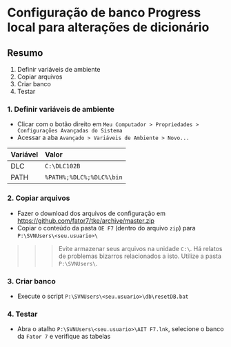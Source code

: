 # Configuração de banco Progress local para alterações de dicionário

## Resumo

1. Definir variáveis de ambiente
2. Copiar arquivos
3. Criar banco
4. Testar

### 1. Definir variáveis de ambiente

- Clicar com o botão direito em `Meu Computador > Propriedades > Configurações Avançadas do Sistema`
- Acessar a aba `Avançado > Variáveis de Ambiente > Novo...`

|Variável |Valor                   |
|:--------|:-----------------------|
|DLC      |`C:\DLC102B            `|
|PATH     |`%PATH%;%DLC%;%DLC%\bin`|

### 2. Copiar arquivos

- Fazer o download dos arquivos de configuração em https://github.com/fator7/tke/archive/master.zip
- Copiar o conteúdo da pasta `OE F7` (dentro do arquivo `zip`) para `P:\SVNUsers\<seu.usuario>\`

>>> Evite armazenar seus arquivos na unidade `C:\`. Há relatos de problemas bizarros relacionados a isto. Utilize a pasta `P:\SVNUsers\`.

### 3. Criar banco
- Execute o script `P:\SVNUsers\<seu.usuario>\db\resetDB.bat`

### 4. Testar
- Abra o atalho `P:\SVNUsers\<seu.usuario>\AIT F7.lnk`, selecione o banco da `Fator 7` e verifique as tabelas
